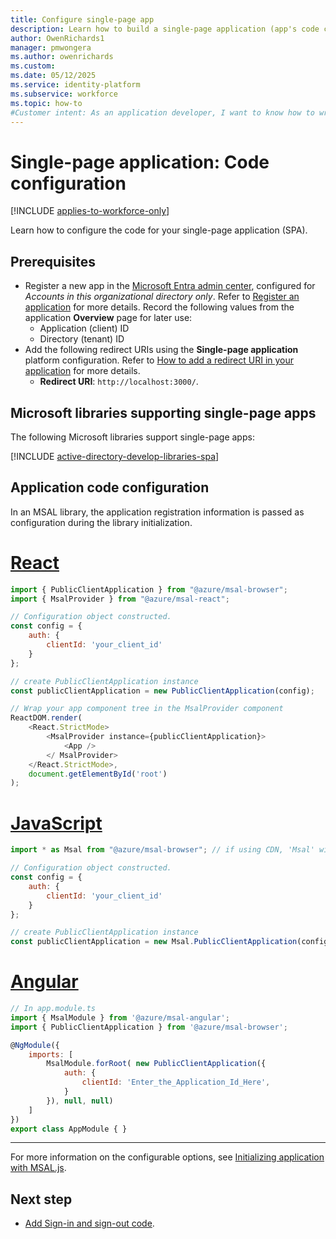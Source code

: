 ```yaml
---
title: Configure single-page app
description: Learn how to build a single-page application (app's code configuration)
author: OwenRichards1
manager: pmwongera
ms.author: owenrichards
ms.custom: 
ms.date: 05/12/2025
ms.service: identity-platform
ms.subservice: workforce
ms.topic: how-to
#Customer intent: As an application developer, I want to know how to write a single-page application by using the Microsoft identity platform.
---
```


# Single-page application: Code configuration

[!INCLUDE [applies-to-workforce-only](../external-id/includes/applies-to-workforce-only.md)]

Learn how to configure the code for your single-page application (SPA).

## Prerequisites

* Register a new app in the [Microsoft Entra admin center](https://entra.microsoft.com), configured for *Accounts in this organizational directory only*. Refer to [Register an application](quickstart-register-app.md) for more details. Record the following values from the application **Overview** page for later use:
  * Application (client) ID 
  * Directory (tenant) ID
* Add the following redirect URIs using the **Single-page application** platform configuration. Refer to [How to add a redirect URI in your application](./how-to-add-redirect-uri.md) for more details.
    * **Redirect URI**: `http://localhost:3000/`.

## Microsoft libraries supporting single-page apps

The following Microsoft libraries support single-page apps:

[!INCLUDE [active-directory-develop-libraries-spa](./includes/libraries/libraries-spa.md)]

## Application code configuration

In an MSAL library, the application registration information is passed as configuration during the library initialization.

# [React](#tab/react)

```javascript
import { PublicClientApplication } from "@azure/msal-browser";
import { MsalProvider } from "@azure/msal-react";

// Configuration object constructed.
const config = {
    auth: {
        clientId: 'your_client_id'
    }
};

// create PublicClientApplication instance
const publicClientApplication = new PublicClientApplication(config);

// Wrap your app component tree in the MsalProvider component
ReactDOM.render(
    <React.StrictMode>
        <MsalProvider instance={publicClientApplication}>
            <App />
        </ MsalProvider>
    </React.StrictMode>,
    document.getElementById('root')
);
```

# [JavaScript](#tab/javascript2)

```javascript
import * as Msal from "@azure/msal-browser"; // if using CDN, 'Msal' will be available in global scope

// Configuration object constructed.
const config = {
    auth: {
        clientId: 'your_client_id'
    }
};

// create PublicClientApplication instance
const publicClientApplication = new Msal.PublicClientApplication(config);
```

# [Angular](#tab/angular2)

```javascript
// In app.module.ts
import { MsalModule } from '@azure/msal-angular';
import { PublicClientApplication } from '@azure/msal-browser';

@NgModule({
    imports: [
        MsalModule.forRoot( new PublicClientApplication({
            auth: {
                clientId: 'Enter_the_Application_Id_Here',
            }
        }), null, null)
    ]
})
export class AppModule { }
```

---

For more information on the configurable options, see [Initializing application with MSAL.js](msal-js-initializing-client-applications.md).

## Next step

- [Add Sign-in and sign-out code](scenario-spa-sign-in.md).
